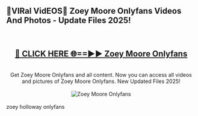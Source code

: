 <h2>🔴VIRal VidEOS🔴 Zoey Moore Onlyfans Videos And Photos - Update Files 2025!</h2>
<br>
<div align="center">
<h2><a href="https://virallinks.top/odZfE0" rel="nofollow">🔴 CLICK HERE 🌐==►► Zoey Moore Onlyfans</a></h2>
<br>
Get Zoey Moore Onlyfans and all content. Now you can access all videos and pictures of Zoey Moore Onlyfans. New Updated Files 2025!
<br>
<br>
<a href="https://virallinks.top/odZfE0" rel="nofollow" data-target="animated-image.originalLink"><img src="https://i.imgur.com/dJHk4Zq.gif)" alt="Zoey Moore Onlyfans" style="max-width: 100%; display: inline-block;" data-target="animated-image.originalImage"></a>
</div>
<br>
zoey holloway onlyfans